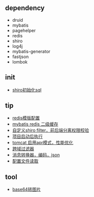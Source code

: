 
## dependency
* druid
* mybatis
* pagehelper
* redis
* shiro
* log4j
* mybatis-generator
* fastjson
* lombok

## init
* [shiro初始化sql](/assert/sql/shiro.sql)

## tip
* [redis模版配置](/src/main/java/site/yuyanjia/template/common/config/RedisConfig.java)
* [mybatis redis 二级缓存](/src/main/java/site/yuyanjia/template/common/config/MybatisRedisCache.java)
* [自定义shiro filter，前后端分离权限校验](/src/main/java/site/yuyanjia/template/common/config/ShiroConfig.java)
* [项目启动后执行](/src/main/java/site/yuyanjia/template/common/config/SpringApplicationRunner.java)
* [tomcat 启用apr模式，性能优化](/src/main/java/site/yuyanjia/template/common/config/TomcatConfig.java)
* [跨域过滤器](/src/main/java/site/yuyanjia/template/common/config/CorsFilterRegistrationConfig.java)
* [消息转换器，编码，json](/src/main/java/site/yuyanjia/template/common/config/DefinedWebMvcConfigurer.java)
* [配置文件读取](/src/main/java/site/yuyanjia/template/common/config/ConfigProperties.java)

## tool
* [base64转图片](/src/main/java/site/yuyanjia/template/common/util/ImageUtil.java)
